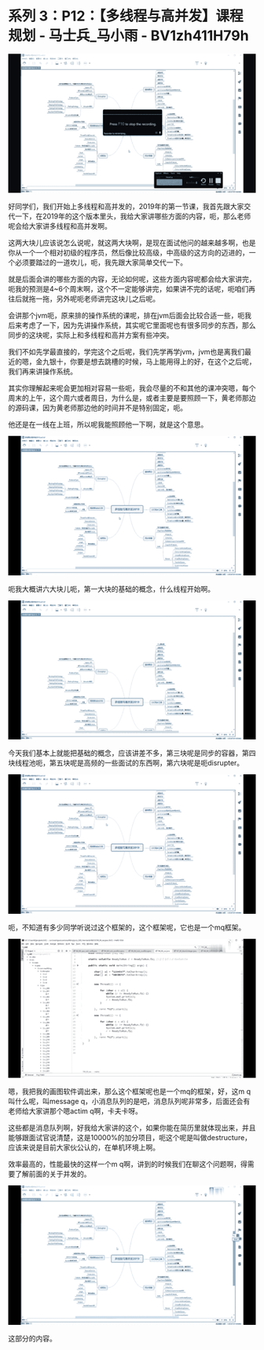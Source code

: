 # 系列 3：P12：【多线程与高并发】课程规划 - 马士兵_马小雨 - BV1zh411H79h

![](img/535c7fba513eb229d5e34543be5d0222_0.png)

好同学们，我们开始上多线程和高并发的，2019年的第一节课，我首先跟大家交代一下，在2019年的这个版本里头，我给大家讲哪些方面的内容，呃，那么老师呢会给大家讲多线程和高并发啊。

这两大块儿应该说怎么说呢，就这两大块啊，是现在面试他问的越来越多啊，也是你从一个一个相对初级的程序员，然后像比较高级，中高级的这方向的迈进的，一个必须要踏过的一道坎儿，呃，我先跟大家简单交代一下。

就是后面会讲的哪些方面的内容，无论如何呢，这些方面内容呢都会给大家讲完，呃我的预测是4~6个周末啊，这个不一定能够讲完，如果讲不完的话呢，呃咱们再往后就拖一拖，另外呢呃老师讲完这块儿之后呢。

会讲那个jvm呃，原来排的操作系统的课呢，排在jvm后面会比较合适一些，呃我后来考虑了一下，因为先讲操作系统，其实呢它里面呢也有很多同步的东西，那么同步的这块呢，实际上和多线程和高并方案有些冲突。

我们不如先学最直接的，学完这个之后呢，我们先学再学jvm，jvm也是离我们最近的嗯，金九银十，你要是想去跳槽的时候，马上能用得上的好，在这个之后呢，我们再来讲操作系统。

其实你理解起来呢会更加相对容易一些呃，我会尽量的不和其他的课冲突嗯，每个周末的上午，这个周六或者周日，为什么是，或者主要是要照顾一下，黄老师那边的源码课，因为黄老师那边他的时间并不是特别固定，呃。

他还是在一线在上班，所以呢我能照顾他一下啊，就是这个意思。

![](img/535c7fba513eb229d5e34543be5d0222_2.png)

呃我大概讲六大块儿呃，第一大块的基础的概念，什么线程开始啊。

![](img/535c7fba513eb229d5e34543be5d0222_4.png)

今天我们基本上就能把基础的概念，应该讲差不多，第三块呢是同步的容器，第四块线程池呃，第五块呢是高频的一些面试的东西啊，第六块呢是呃disrupter。



![](img/535c7fba513eb229d5e34543be5d0222_6.png)

呃，不知道有多少同学听说过这个框架的，这个框架呢，它也是一个mq框架。

![](img/535c7fba513eb229d5e34543be5d0222_8.png)

嗯，我把我的画图软件调出来，那么这个框架呢也是一个mq的框架，好，这m q叫什么呢，叫message q，小消息队列的是吧，消息队列呢非常多，后面还会有老师给大家讲那个嗯actim q啊，卡夫卡呀。

这些都是消息队列啊，好我给大家讲的这个，如果你能在简历里就体现出来，并且能够跟面试官说清楚，这是10000%的加分项目，呃这个呢是叫做destructure，应该来说是目前大家伙公认的，在单机环境上啊。

效率最高的，性能最快的这样一个m q啊，讲到的时候我们在聊这个问题啊，得需要了解前面的关于并发的。

![](img/535c7fba513eb229d5e34543be5d0222_10.png)

这部分的内容。